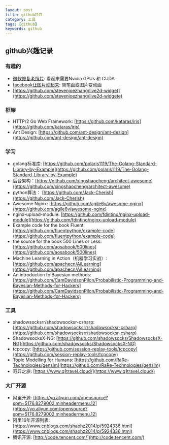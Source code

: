 ```yaml
---
layout: post
title: github项目
category: 工具
tags: [github]
keywords: github
---
```


## github兴趣记录

### 有趣的
- [微软修复老照片](https://github.com/microsoft/Bringing-Old-Photos-Back-to-Life): 看起来需要Nvidia GPUs 和 CUDA 
- [facebook让图片动起来](https://sketch.metademolab.com/): 简笔画或图片变动画
- [https://github.com/stevenjoezhang/live2d-widget](https://github.com/stevenjoezhang/live2d-widgete)

### 框架
- HTTP/2 Go Web Framework: [https://github.com/kataras/iris](https://github.com/kataras/iris)
- Ant Design: [https://github.com/ant-design/ant-design](https://github.com/ant-design/ant-design)

### 学习
- golang标准库: [https://github.com/polaris1119/The-Golang-Standard-Library-by-Example](https://github.com/polaris1119/The-Golang-Standard-Library-by-Example)
- 后台架构：[https://github.com/xingshaocheng/architect-awesome](https://github.com/xingshaocheng/architect-awesome)
- python算法： [https://github.com/Jack-Cherish](https://github.com/Jack-Cherish)
- Awesome Nginx: [https://github.com/agile6v/awesome-nginx](https://github.com/agile6v/awesome-nginx)
- nginx-upload-module: [https://github.com/fdintino/nginx-upload-module](https://github.com/fdintino/nginx-upload-module)
- Example code for the book Fluent: [https://github.com/fluentpython/example-code](https://github.com/fluentpython/example-code)
- the source for the book 500 Lines or Less: [https://github.com/aosabook/500lines](https://github.com/aosabook/500lines)
- Machine Learning in Action（机器学习实战）: [https://github.com/apachecn/AiLearning](https://github.com/apachecn/AiLearning)
- An introduction to Bayesian methods: [https://github.com/CamDavidsonPilon/Probabilistic-Programming-and-Bayesian-Methods-for-Hackers](https://github.com/CamDavidsonPilon/Probabilistic-Programming-and-Bayesian-Methods-for-Hackers)


### 工具
- shadowsocksrr/shadowsocksr-csharp: [https://github.com/shadowsocksrr/shadowsocksr-csharp](https://github.com/shadowsocksrr/shadowsocksr-csharp)
- ShadowsocksX-NG: [https://github.com/shadowsocks/ShadowsocksX-NG](https://github.com/shadowsocks/ShadowsocksX-NG)
- tcpcopy: [https://github.com/session-replay-tools/tcpcopy](https://github.com/session-replay-tools/tcpcopy)
- Topic Modelling for Humans: [https://github.com/RaRe-Technologies/gensim](https://github.com/RaRe-Technologies/gensim)
- 奇异之旅: [https://www.q1travel.cloud/](https://www.q1travel.cloud/)

### 大厂开源
- 阿里开源: [https://yq.aliyun.com/opensource?spm=5176.8279002.minheadermenu.12](https://yq.aliyun.com/opensource?spm=5176.8279002.minheadermenu.12)
- 阿里16年开源列表: [https://www.cnblogs.com/shaohz2014/p/5924336.html](https://www.cnblogs.com/shaohz2014/p/5924336.html)
- 腾讯开源: [http://code.tencent.com/](http://code.tencent.com/)